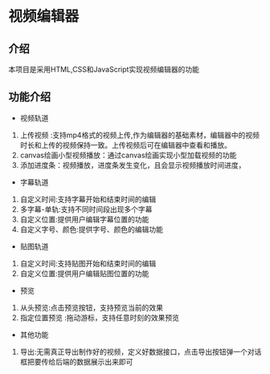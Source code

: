 # 视频编辑器

## 介绍
本项目是采用HTML,CSS和JavaScript实现视频编辑器的功能

## 功能介绍

* 视频轨道
1. 上传视频 :支持mp4格式的视频上传,作为编辑器的基础素材，编辑器中的视频时长和上传的视频保持一致。上传视频后可在编辑器中查看和播放。
2. canvas绘画小型视频播放：通过canvas绘画实现小型加载视频的功能
3. 添加进度条：视频播放，进度条发生变化，且会显示视频播放时间进度，
* 字幕轨道
1. 自定义时间:支持字幕开始和结束时间的编辑
2. 多字幕-单轨:支持不同时间段出现多个字幕
3. 自定义位置:提供用户编辑字幕位置的功能
4. 自定义字号、颜色:提供字号、颜色的编辑功能
* 贴图轨道
1. 自定义时间:支持贴图开始和结束时间的编辑
2. 自定义位置:提供用户编辑贴图位置的功能
* 预览
1. 从头预览:点击预览按钮，支持预览当前的效果
2. 指定位置预览 :拖动游标，支持任意时刻的效果预览
* 其他功能
1. 导出:无需真正导出制作好的视频，定义好数据接口，点击导出按钮弹一个对话框把要传给后端的数据展示出来即可
